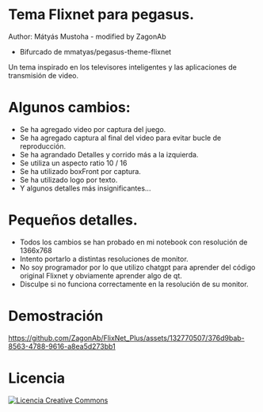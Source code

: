 # Tema Flixnet para pegasus.
Author: Mátyás Mustoha - modified by ZagonAb
- Bifurcado de mmatyas/pegasus-theme-flixnet

Un tema inspirado en los televisores inteligentes y las aplicaciones de transmisión de video.

# Algunos cambios:
- Se ha agregado video por captura del juego.
- Se ha agregado captura al final del video para evitar bucle de reproducción.
- Se ha agrandado Detalles y corrido más a la izquierda.
- Se utiliza un aspecto ratio 10 / 16
- Se ha utilizado boxFront por captura.
- Se ha utilizado logo por texto.
- Y algunos detalles más insignificantes...

# Pequeños detalles.
- Todos los cambios se han probado en mi notebook con resolución de 1366x768
- Intento portarlo a distintas resoluciones de monitor.
- No soy programador por lo que utilizo chatgpt para aprender del código original Flixnet y obviamente aprender algo de qt.
- Disculpe si no funciona correctamente en la resolución de su monitor.

# Demostración


https://github.com/ZagonAb/FlixNet_Plus/assets/132770507/376d9bab-8563-4788-9616-a8ea5d273bb1





# Licencia
<a rel="license" href="http://creativecommons.org/licenses/by-nc-sa/4.0/"><img alt="Licencia Creative Commons" style="border-width:0" src="https://i.creativecommons.org/l/by-nc-sa/4.0/88x31.png" /></a><br /><a rel="license" href="http://creativecommons.org/licenses/by-nc-sa/4.0/"></a>
